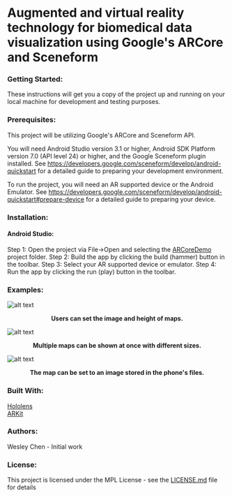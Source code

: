 # Augmented and virtual reality technology for biomedical data visualization using Google's ARCore and Sceneform
 
### Getting Started:
These instructions will get you a copy of the project up and running on your local machine for development and testing purposes.

### Prerequisites:
This project will be utilizing Google's ARCore and Sceneform API.

You will need Android Studio version 3.1 or higher, Android SDK Platform version 7.0 (API level 24) or higher, and the Google Sceneform plugin installed. See https://developers.google.com/sceneform/develop/android-quickstart for a detailed guide to preparing your development environment.

To run the project, you will need an AR supported device or the Android Emulator. See https://developers.google.com/sceneform/develop/android-quickstart#prepare-device for a detailed guide to preparing your device.

### Installation:

#### Android Studio:
Step 1: Open the project via File->Open and selecting the [ARCoreDemo](~/ARCore/ARCoreDemo) project folder.
Step 2: Build the app by clicking the build (hammer) button in the toolbar.
Step 3: Select your AR supported device or emulator.
Step 4: Run the app by clicking the run (play) button in the toolbar.

### Examples:
![alt text](~/ARCore/Screenshots/slate.png "Screenshot of a the interface with no maps placed")
<p align="center">
  <b>Users can set the image and height of maps.</b><br>
</p>

![alt text](~/ARCore/Screenshots/slate.png "Screenshot of multiple maps placed with different sizes")
<p align="center">
  <b>Multiple maps can be shown at once with different sizes.</b><br>
</p>

![alt text](~/ARCore/Screenshots/slate.png "Screenshot of a map with an image set from the phone's files")
<p align="center">
  <b>The map can be set to an image stored in the phone's files.</b><br>
</p>
 
### Built With:
[Hololens](https://www.microsoft.com/en-us/hololens/developers)  
[ARKit](https://developer.apple.com/augmented-reality/)

### Authors:
Wesley Chen - Initial work

### License:
This project is licensed under the MPL License - see the [LICENSE.md](~/LICENSE) file for details


